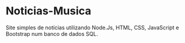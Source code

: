 # Noticias-Musica
Site simples de notícias utilizando Node.Js, HTML, CSS, JavaScript e Bootstrap num banco de dados SQL.
